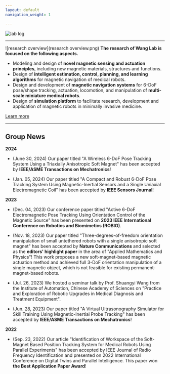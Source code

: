 ```yaml
---
layout: default
navigation_weight: 1

---
```


![lab log](lab_cover.png)



---------
![research overview](research overview.png) 
**The research of Wang Lab is focused on the following aspects.**
* Modeling and design of **novel magnetic sensing and actuation principles**, including new magnetic materials, structures and functions.
* Design of **intelligent estimation, control, planning, and learning algorithms** for magnetic navigation of medical robots.
* Design and development of **magnetic navigation systems** for 6-DoF pose/shape tracking, actuation, locomotion, and manipulation of **multi-scale miniature medical robots**.
* Design of **simulation platform** to facilitate research, development and application of magnetic robots in minimally invasive medicine.

[Learn more](./research)

---------

## Group News

**2024**
* (June 30, 2024) Our paper titled "A Wireless 6-DoF Pose Tracking System Using a Triaxially Anisotropic Soft Magnet" has been accepted by **IEEE/ASME Transactions on Mechatronics**!

* (Jan. 05, 2024) Our paper titled "A Compact and Robust 6-DoF Pose Tracking System Using Magnetic-Inertial Sensors and a Single Uniaxial Electromagnetic Coil" has been accepted by **IEEE Sensors Journal**!

**2023**

* (Dec. 04, 2023) Our conference paper titled "Active 6-DoF Electromagnetic Pose Tracking Using Orientation Control of the Magnetic Source" has been presented on **2023 IEEE International Conference on Robotics and Biomimetics (ROBIO)**.

* (Nov. 18, 2023) Our paper titled "Three-degrees-of-freedom orientation manipulation of small untethered robots with a single anisotropic soft magnet" has been accepted by **Nature Communications** and selected as the **editors' highlight paper** in the area of "Applied Mathematics and Physics"! This work proposes a new soft-magnet-based magnetic actuation method and achieved full 3-DoF orientation manipulation of a single magnetic object, which is not feasible for existing permanent-magnet-based robots.

* (Jul. 26, 2023) We hosted a seminar talk by Prof. Shuangyi Wang from the Institute of Automation, Chinese Academy of Sciences on "Practice and Exploration of Robotic Upgrades in Medical Diagnosis and Treatment Equipment".

* (Jun. 28, 2023) Our paper titled "A Virtual Ultrasonography Simulator for Skill Training Using Magnetic-Inertial Probe Tracking" has been accepted by **IEEE/ASME Transactions on Mechatronics**!

**2022**

* (Sep. 23, 2022) Our article "Identification of Workspace of the Soft-Magnet Based Position Tracking System for Medical Robots Using Parallel Experiments" has been accepted by IEEE Journal of Radio Frequency Identification and presented on 2022 International Conference on Digital Twins and Parallel Intelligence. This paper won **the Best Application Paper Award**!


